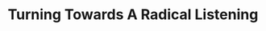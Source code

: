---
layout: design
permalink: /turning_towards_a_radical_listening/
title: "Turning Towards A Radical Listening"
created: "2019"
root: "/assets/02_design/turning_towards_a_radical_listening/"

description: >
  Turning Towards a Radical Listening is an immersive metaphor in which an audience is asked to reckon and reconcile with how their sonic experience is represented, documented, given language and transcribed over the course of 70 minutes. The resulting nonsense concrete poem demands consideration of how we exist between input and output— holding space for us to tune into what has been lost in translation.<br><br>In an age of information, in which meaning is so often generated through processes akin to machine learning— patterned behavior based on biased data sets— Turning Towards a Radical Listening questions the ways in which language and algorithms shape and even program our lives.<br><br>Using spatial sound and recordings from conversations with poets and peers, James Allister Sprang asks: Can we begin to address the chasm between information and knowledge? What happens to black voices when they are translated and transcribed through apps and other modes of technology? And can we hold space for the ways in which these translations and transcriptions reveal racial, gender and social biases that exist beyond our screens?

artists:
  - person: James Allister Sprang
    url: https://espn.com

role:
 - Video + VFX Designer

showings:
  - text: The Kitchen ~ 2019

documentation:
  - "01.jpg"
  - "02.jpg"
  - "03.jpg"
  - "04.jpg"
---